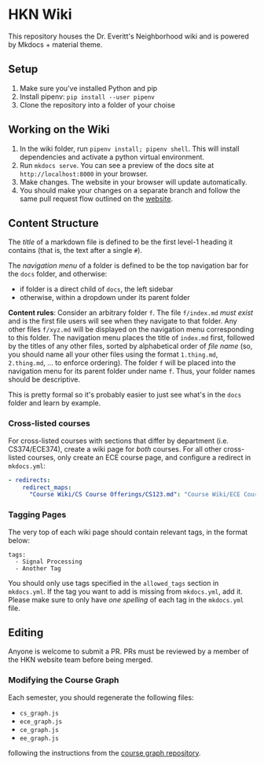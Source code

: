 # HKN Wiki

This repository houses the Dr. Everitt's Neighborhood wiki and is powered by Mkdocs + material theme.

## Setup   

1. Make sure you've installed Python and pip
2. Install pipenv: `pip install --user pipenv`
3. Clone the repository into a folder of your choise

## Working on the Wiki

1. In the wiki folder, run `pipenv install; pipenv shell`. This will install dependencies and activate a python virtual environment.
2. Run `mkdocs serve`. You can see a preview of the docs site at `http://localhost:8000` in your browser.
3. Make changes. The website in your browser will update automatically.
4. You should make your changes on a separate branch and follow the same pull request flow outlined on the [website](https://github.com/hkn-alpha/website).

## Content Structure

The _title_ of a markdown file is defined to be the first level-1 heading it contains (that is, the text after a single `#`).

The _navigation menu_ of a folder is defined to be the top navigation bar for the `docs` folder, and otherwise:

- if folder is a direct child of `docs`, the left sidebar
- otherwise, within a dropdown under its parent folder

**Content rules**:
Consider an arbitrary folder `f`. The file `f/index.md` _must exist_ and is the first file users will see when they navigate to that folder. Any other files `f/xyz.md` will be displayed on the navigation menu corresponding to this folder. The navigation menu places the title of `index.md` first, followed by the titles of any other files, sorted by alphabetical order of _file name_ (so, you should name all your other files using the format `1.thing.md`, `2.thing.md`, ... to enforce ordering). The folder `f` will be placed into the navigation menu for its parent folder under name `f`. Thus, your folder names should be descriptive.

This is pretty formal so it's probably easier to just see what's in the `docs` folder and learn by example.

### Cross-listed courses

For cross-listed courses with sections that differ by department (i.e. CS374/ECE374), create a wiki page for _both_ courses. For all other cross-listed courses, only create an ECE course page, and configure a redirect in `mkdocs.yml`:

```yaml
- redirects:
    redirect_maps:
      "Course Wiki/CS Course Offerings/CS123.md": "Course Wiki/ECE Course Offerings/ECE456.md"
```

### Tagging Pages

The very top of each wiki page should contain relevant tags, in the format below:

```
tags:
  - Signal Processing
  - Another Tag
```

You should only use tags specified in the `allowed_tags` section in `mkdocs.yml`. If the tag you want to add is missing from `mkdocs.yml`, add it. Please make sure to only have _one spelling_ of each tag in the `mkdocs.yml` file.

## Editing

Anyone is welcome to submit a PR. PRs must be reviewed by a member of the HKN website team before being merged.

### Modifying the Course Graph

Each semester, you should regenerate the following files:

- `cs_graph.js`
- `ece_graph.js`
- `ce_graph.js`
- `ee_graph.js`

following the instructions from the [course graph repository](https://github.com/hkn-alpha/coursegraph).
